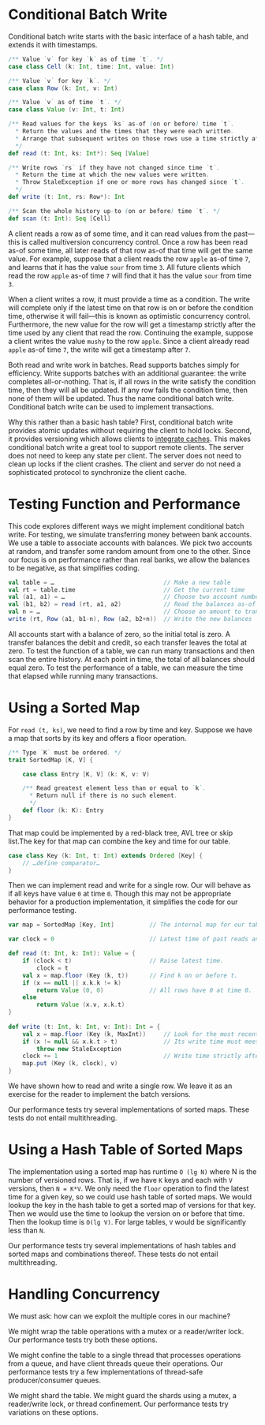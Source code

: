 # Conditional Batch Write

Conditional batch write starts with the basic interface of a hash table, and extends it with timestamps.

```scala
/** Value `v` for key `k` as of time `t`. */
case class Cell (k: Int, time: Int, value: Int)

/** Value `v` for key `k`. */
case class Row (k: Int, v: Int)

/** Value `v` as of time `t`. */
case class Value (v: Int, t: Int)

/** Read values for the keys `ks` as-of (on or before) time `t`.
  * Return the values and the times that they were each written.
  * Arrange that subsequent writes on those rows use a time strictly after `t`.
  */
def read (t: Int, ks: Int*): Seq [Value]

/** Write rows `rs` if they have not changed since time `t`.
  * Return the time at which the new values were written.
  * Throw StaleException if one or more rows has changed since `t`.
  */
def write (t: Int, rs: Row*): Int

/** Scan the whole history up-to (on or before) time `t`. */
def scan (t: Int): Seq [Cell]
```

A client reads a row as of some time, and it can read values from the past&mdash;this is called multiversion concurrency control. Once a row has been read as-of some time, all later reads of that row as-of that time will get the same value. For example, suppose that a client reads the row `apple` as-of time `7`, and learns that it has the value `sour` from time `3`. All future clients which read the row `apple` as-of time `7` will find that it has the value `sour` from time `3`.

When a client writes a row, it must provide a time as a condition. The write will complete only if the latest time on that row is on or before the condition time, otherwise it will fail&mdash;this is known as optimistic concurrency control. Furthermore, the new value for the row will get a timestamp strictly after the time used by any client that read the row. Continuing the example, suppose a client writes the value `mushy` to the row `apple`. Since a client already read `apple` as-of time `7`, the write will get a timestamp after `7`.

Both read and write work in batches. Read supports batches simply for efficiency. Write supports batches with an additional guarantee: the write completes all-or-nothing. That is, if all rows in the write satisfy the condition time, then they will all be updated. If any row fails the condition time, then none of them will be updated. Thus the name conditional batch write. Conditional batch write can be used to implement transactions.

Why this rather than a basic hash table? First, conditional batch write provides atomic updates without requiring the client to hold locks. Second, it provides versioning which allows clients to [integrate caches][omvcc]. This makes conditional batch write a great tool to support remote clients. The server does not need to keep any state per client. The server does not need to clean up locks if the client crashes. The client and server do not need a sophisticated protocol to synchronize the client cache.

# Testing Function and Performance

This code explores different ways we might implement conditional batch write. For testing, we simulate transferring money between bank accounts. We use a table to associate accounts with balances. We pick two accounts at random, and transfer some random amount from one to the other. Since our focus is on performance rather than real banks, we allow the balances to be negative, as that simplifies coding.

```scala
val table = …                               // Make a new table
val rt = table.time                         // Get the current time
val (a1, a1) = …                            // Choose two account numbers
val (b1, b2) = read (rt, a1, a2)            // Read the balances as-of rt
val n = …                                   // Choose an amount to transfer
write (rt, Row (a1, b1-n), Row (a2, b2+n))  // Write the new balances
```

All accounts start with a balance of zero, so the initial total is zero. A transfer balances the debit and credit, so each transfer leaves the total at zero. To test the function of a table, we can run many transactions and then scan the entire history. At each point in time, the total of all balances should equal zero. To test the performance of a table, we can measure the time that elapsed while running many transactions.

# Using a Sorted Map

For `read (t, ks)`, we need to find a row by time and key. Suppose we have a map that sorts by its key and offers a floor operation.

```scala
/** Type `K` must be ordered. */
trait SortedMap [K, V] {

    case class Entry [K, V] (k: K, v: V)

    /** Read greatest element less than or equal to `k`.
      * Return null if there is no such element.
      */
    def floor (k: K): Entry
}
```

That map could be implemented by a red-black tree, AVL tree or skip list.The key for that map can combine the key and time for our table.

```scala
case class Key (k: Int, t: Int) extends Ordered [Key] {
    // …define comparator…
}
```

Then we can implement read and write for a single row. Our will behave as if all keys have value `0` at time `0`. Though this may not be appropriate behavior for a production implementation, it simplifies the code for our performance testing. 

```scala
var map = SortedMap [Key, Int]          // The internal map for our table.

var clock = 0                           // Latest time of past reads and writes.

def read (t: Int, k: Int): Value = {
    if (clock < t)                      // Raise latest time.
        clock = t
    val x = map.floor (Key (k, t))      // Find k on or before t.
    if (x == null || x.k.k != k)
        return Value (0, 0)             // All rows have 0 at time 0.
    else
        return Value (x.v, x.k.t)
}
        
def write (t: Int, k: Int, v: Int): Int = {
    val x = map.floor (Key (k, MaxInt))     // Look for the most recent value for k.
    if (x != null && x.k.t > t)             // Its write time must meet the condition.
        throw new StaleException
    clock += 1                              // Write time strictly after past reads.
    map.put (Key (k, clock), v)
}
```

We have shown how to read and write a single row. We leave it as an exercise for the reader to implement the batch versions.

Our performance tests try several implementations of sorted maps. These tests do not entail multithreading.

# Using a Hash Table of Sorted Maps

The implementation using a sorted map has runtime `O (lg N)` where N is the number of versioned rows. That is, if we have `K` keys and each with `V` versions, then `N = K*V`. We only need the `floor` operation to find the latest time for a given key, so we could use hash table of sorted maps. We would lookup the key in the hash table to get a sorted map of versions for that key. Then we would use the time to lookup the version on or before that time. Then the lookup time is `O(lg V)`. For large tables, `V` would be significantly less than `N`.

Our performance tests try several implementations of hash tables and sorted maps and combinations thereof. These tests do not entail multithreading.

# Handling Concurrency

We must ask: how can we exploit the multiple cores in our machine?

We might wrap the table operations with a mutex or a reader/writer lock. Our performance tests try both these options.

We might confine the table to a single thread that processes operations from a queue, and have client threads queue their operations. Our performance tests try a few implementations of thread-safe producer/consumer queues.

We might shard the table. We might guard the shards using a mutex, a reader/write lock, or thread confinement. Our performance tests try variations on these options.

[omvcc]: https://forum.treode.com/t/eventual-consistency-and-transactions-working-together/36 "Eventual Consistency and Transactions Working Together"
